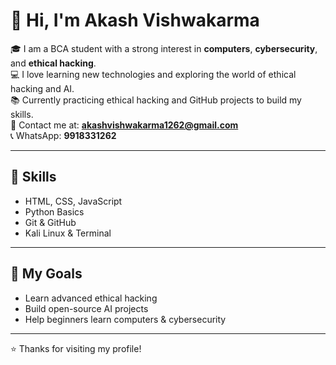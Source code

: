 # 👋 Hi, I'm Akash Vishwakarma

🎓 I am a BCA student with a strong interest in **computers**, **cybersecurity**, and **ethical hacking**.  
💻 I love learning new technologies and exploring the world of ethical hacking and AI.  
📚 Currently practicing ethical hacking and GitHub projects to build my skills.  
📧 Contact me at: **akashvishwakarma1262@gmail.com**  
📞 WhatsApp: **9918331262**

---

## 🔧 Skills
- HTML, CSS, JavaScript
- Python Basics
- Git & GitHub
- Kali Linux & Terminal

---

## 🚀 My Goals
- Learn advanced ethical hacking
- Build open-source AI projects
- Help beginners learn computers & cybersecurity

---

⭐ Thanks for visiting my profile!
